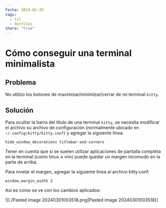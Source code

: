 ```yaml
---
Fecha: 2024-02-29
tags:
  - til
  - dotfiles
share: "true"
---
```

# Cómo conseguir una terminal minimalista

## Problema

No utilizo los botones de maximizar/minimizar/cerrar de mi terminal `kitty`.

## Solución

Para ocultar la barra del título de una terminal `kitty`, se necesita modificar el archivo su archivo de configuración (normalmente ubicado en `~/.config/kitty/kitty.conf`) y agregar la siguiente línea:

```
hide_window_decorations titlebar-and-corners
```

Tener en cuenta que si se suelen utilizar aplicaciones de pantalla completa en la terminal (como tmux o vim) puede quedar un margen incomodo en la parte de arriba.

Para nivelar el margen, agregar la siguiente linea al archivo kitty.conf:

```
window_margin_width 2 
```

Así es como se ve con los cambios aplicados:

![[./Pasted image 20240301003518.png|Pasted image 20240301003518]]
